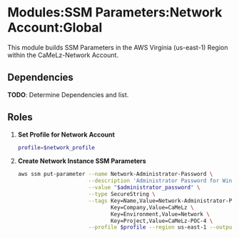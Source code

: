 # Modules:SSM Parameters:Network Account:Global

This module builds SSM Parameters in the AWS Virginia (us-east-1) Region within the
CaMeLz-Network Account.

## Dependencies

**TODO**: Determine Dependencies and list.

## Roles

1. **Set Profile for Network Account**

    ```bash
    profile=$network_profile
    ```

1. **Create Network Instance SSM Parameters**

    ```bash
    aws ssm put-parameter --name Network-Administrator-Password \
                          --description 'Administrator Password for Windows Instances' \
                          --value "$administrator_password" \
                          --type SecureString \
                          --tags Key=Name,Value=Network-Administrator-Password \
                                 Key=Company,Value=CaMeLz \
                                 Key=Environment,Value=Network \
                                 Key=Project,Value=CaMeLz-POC-4 \
                          --profile $profile --region us-east-1 --output text
    ```
